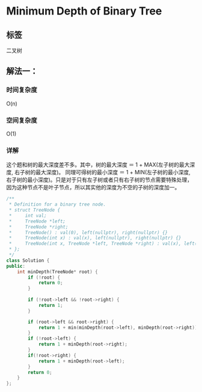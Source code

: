 # Minimum Depth of Binary Tree

## 标签
二叉树

## 解法一：

### 时间复杂度
O(n)

### 空间复杂度
O(1)

### 详解
这个题和树的最大深度差不多。其中，树的最大深度 ＝ 1 + MAX(左子树的最大深度, 右子树的最大深度)。
同理可得树的最小深度 ＝ 1 + MIN(左子树的最小深度, 右子树的最小深度)。只是对于只有左子树或者只有右子树的节点需要特殊处理，因为这种节点不是叶子节点，所以其实他的深度为不空的子树的深度加一。

```c++
/**
 * Definition for a binary tree node.
 * struct TreeNode {
 *     int val;
 *     TreeNode *left;
 *     TreeNode *right;
 *     TreeNode() : val(0), left(nullptr), right(nullptr) {}
 *     TreeNode(int x) : val(x), left(nullptr), right(nullptr) {}
 *     TreeNode(int x, TreeNode *left, TreeNode *right) : val(x), left(left), right(right) {}
 * };
 */
class Solution {
public:
    int minDepth(TreeNode* root) {
        if (!root) {
            return 0;
        }
        
        if (!root->left && !root->right) {
            return 1;
        }

        if (root->left && root->right) {
            return 1 + min(minDepth(root->left), minDepth(root->right));
        }
        if (!root->left) {
            return 1 + minDepth(root->right);
        }
        if(!root->right) {
            return 1 + minDepth(root->left);
        }
        return 0;
    }
};
```
